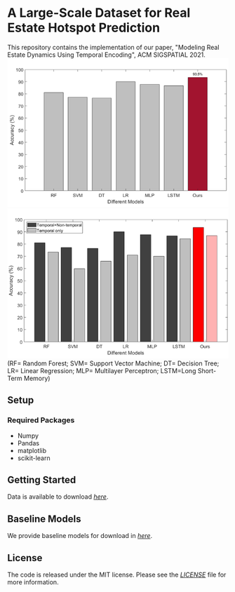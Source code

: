 # A Large-Scale Dataset for Real Estate Hotspot Prediction

This repository contains the implementation of our paper, "Modeling Real Estate Dynamics Using Temporal Encoding", ACM SIGSPATIAL 2021.
![Comparing models](/figs/compareModels2.png)
![Comparing models](/figs/compareModels.png)
(RF= Random Forest; SVM= Support Vector Machine; DT= Decision Tree; LR= Linear Regression; MLP= Multilayer Perceptron; LSTM=Long Short-Term Memory)



## Setup
### Required Packages
- Numpy
- Pandas
- matplotlib
- scikit-learn

## Getting Started
Data is available to download *[here](https://github.com/jiang28/Real-Estate-Hotspot-Prediction/tree/master/data)*.

## Baseline Models
We provide baseline models for download in *[here](https://github.com/jiang28/Real-Estate-Hotspot-Prediction/tree/master/Baseline%20models)*.

## License
The code is released under the MIT license. Please see the *[LICENSE](https://github.com/jiang28/Real-Estate-Hotspot-Prediction/blob/master/LICENSE)* file for more information.

